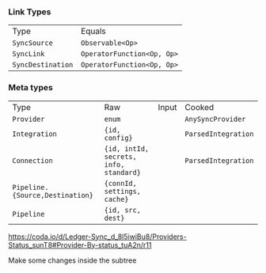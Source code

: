 ### Link Types

|                   |                            |
| ----------------- | -------------------------- |
| Type              | Equals                     |
| `SyncSource`      | `Observable<Op>`           |
| `SyncLink`        | `OperatorFunction<Op, Op>` |
| `SyncDestination` | `OperatorFunction<Op, Op>` |

### Meta types

|                                 |                                        |       |                     |
| ------------------------------- | -------------------------------------- | ----- | ------------------- |
| Type                            | Raw                                    | Input | Cooked              |
| `Provider`                      | `enum`                                 |       | `AnySyncProvider`   |
| `Integration`                   | `{id, config}`                         |       | `ParsedIntegration` |
| `Connection`                    | `{id, intId, secrets, info, standard}` |       | `ParsedIntegration` |
| `Pipeline.{Source,Destination}` | `{connId, settings, cache}`            |       |                     |
| `Pipeline`                      | `{id, src, dest}`                      |       |                     |

https://coda.io/d/Ledger-Sync_d_8l5iwiBu8/Providers-Status_sunT8#Provider-By-status_tuA2n/r11

Make some changes inside the subtree
